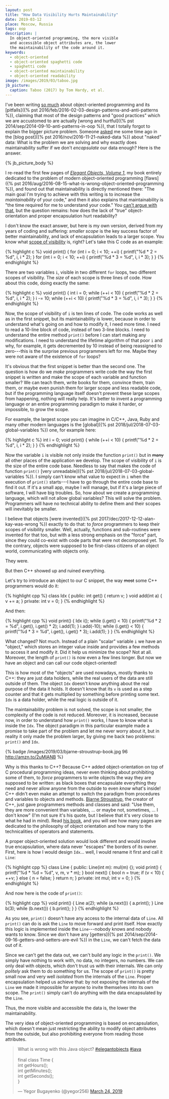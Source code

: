 ```yaml
---
layout: post
title: "How Data Visibility Hurts Maintainability"
date: 2019-03-12
place: Moscow, Russia
tags: oop
description: |
  In object-oriented programming, the more visible
  and accessible object attributes are, the lower
  the maintainability of the code around it.
keywords:
  - object-oriented
  - object-oriented spaghetti code
  - spaghetti code
  - object-oriented maintainability
  - object-oriented readability
image: /images/2019/03/taboo.jpg
jb_picture:
  caption: Taboo (2017) by Tom Hardy, et al.
---
```


I've been writing [so much](/tags/oop.html) about object-oriented programming and its
[pitfalls]({% pst 2016/feb/2016-02-03-design-patterns-and-anti-patterns %}),
claiming that most of the design patterns and "good practices" which we are accustomed to
are actually [wrong and hurtful]({% pst 2014/sep/2014-09-10-anti-patterns-in-oop %}),
that I totally forgot to explain the bigger picture problem.
Someone [asked](https://www.yegor256.com/2016/11/21/naked-data.html#comment-3879044054)
me some time ago in the [blog post]({% pst 2016/nov/2016-11-21-naked-data %})
about "naked" data: What is the problem we are solving and why exactly does maintainability
suffer if we don't _encapsulate_ our data enough? Here is the answer.

<!--more-->

{% jb_picture_body %}

I re-read the first few pages of [_Elegant Objects, Volume 1_](/elegant-objects.html),
my book entirely dedicated to the problem of modern object-oriented programming
[flaws]({% pst 2016/aug/2016-08-15-what-is-wrong-object-oriented-programming %}),
and found out that maintainability is directly mentioned there:
"The main goal I'm trying to achieve with this writing is to
increase the _maintainability_ of your code," and then it also explains
that maintainability is "the time required for me to understand your code." You
[can't argue with that](https://softwareengineering.stackexchange.com/questions/141005),
but the question remains: how does the lack of "true" object-orientation and proper encapsulation
hurt readability?

I don't know the exact answer, but here is my own version, derived from
my years of coding and suffering: _smaller scope_ is the key success factor of
better maintainability, and lack of encapsulation leads to a larger scope. You know what
[scope of visibility](https://en.wikipedia.org/wiki/Scope_%28computer_science%29)
is, right? Let's take this C code as an example:

{% highlight c %}
void print() {
  for (int i = 0; i < 10; ++i) {
    printf("%d * 2 = %d", i, i * 2);
  }
  for (int i = 0; i < 10; ++i) {
    printf("%d * 3 = %d", i, i * 3);
  }
}
{% endhighlight %}

There are two variables `i`, visible in two different `for` loops, two
different scopes of visibility. The _size_ of each scope is three lines of code.
How about this code, doing exactly the same:

{% highlight c %}
void print() {
  int i = 0;
  while (++i < 10) {
    printf("%d * 2 = %d", i, i * 2);
  }
  i -= 10;
  while (++i < 10) {
    printf("%d * 3 = %d", i, i * 3);
  }
}
{% endhighlight %}

Now, the scope of visibility of `i` is ten lines of code. The code works as well
as in the first snippet, but its maintainability is lower, because in order
to understand what's going on and how to modify it, I need more time. I need
to read a 10-line block of code, instead of two 3-line blocks.
I need to understand the entire method `print()` before I can start making any modifications.
I need to understand the lifetime algorithm of that poor `i` and why,
for example, it gets decremented by 10 instead of being reassigned to zero---this is
the surprise previous programmers left for me. Maybe they were not aware of
the existence of `for` loops?

It's obvious that the first snippet is better than the second one.
The question is how do we _make_ programmers write code the way the first
snippet is written and make the scope of each variable and function smaller?
We can teach them, write books for them, convince them, train them, or maybe
even punish them for larger scope and less readable code, but if the
programming language itself doesn't prevent these large scopes from happening,
nothing will really help. It's better to invent a programming language or
an entire programming paradigm to make it harder, or impossible, to grow the scope.

For example, the largest scope you can imagine in C/C++, Java, Ruby and many other
modern languages is the [global]({% pst 2018/jul/2018-07-03-global-variables %})
one, for example here:

{% highlight c %}
int i = 0;
void print() {
  while (++i < 10) {
    printf("%d * 2 = %d", i, i * 2);
  }
}
{% endhighlight %}

Now the variable `i` is visible not only inside the function `print()` but
in <del>many</del> all other places of the application we develop. The scope
of visibility of `i` is the size of the entire code base. Needless to say that
makes the code of function `print()` [very unreadable]({% pst 2018/jul/2018-07-03-global-variables %}).
I simply can't know what value to expect in `i` when the execution of `print()` starts---I
have to go through the entire code base to find it out. If it's a small app, maybe
I will manage, but if it's a large piece of software, I will have big troubles.
So, how about we create a programming language, which will not allow global
variables? This will solve the problem. Programmers will have no technical
ability to define them and their scopes will inevitably be smaller.

I believe that objects [were invented]({% pst 2017/dec/2017-12-12-alan-kay-was-wrong %})
exactly to do that:
to _force_ programmers to keep their scopes of visibility smaller. Well, actually,
functions and sub-routines were invented for that too, but with a less
strong emphasis on the "force" part, since they could co-exist with code
parts that were not decomposed yet. To the contrary, objects were supposed to be first-class
citizens of an object world, communicating with objects only.

They were.

But then C++ showed up and ruined everything.

Let's try to introduce an object to our C snippet, the way
<del>most</del> some C++ programmers would do it:

{% highlight cpp %}
class Idx {
public:
  int get() { return v; }
  void add(int a) { v += a; }
private:
  int v = 0;
}
{% endhighlight %}

And then:

{% highlight cpp %}
void print() {
  Idx i();
  while (i.get() < 10) {
    printf("%d * 2 = %d", i.get(), i.get() * 2);
    i.add(1);
  }
  i.add(-10);
  while (i.get() < 10) {
    printf("%d * 3 = %d", i.get(), i.get() * 3);
    i.add(1);
  }
}
{% endhighlight %}

What changed? Not much. Instead of a plain "scalar" variable `i` we have
an "object," which stores an integer value inside and provides a few methods
to access it and modify it. Did it help us minimize the scope? Not at all. Moreover,
the length of `print()` is now even a few lines longer. But now we have
an object and can call our code object-oriented!

This is how most of the "objects" are used nowadays, mostly thanks to C++: they are just data holders,
while the real users of the data are still outside of them. The object `Idx`
doesn't know anything about the real purpose of the data it holds. It doesn't
know that its `v` is used as a step counter and that it gets multiplied by
something before printing some text. `Idx` is a data holder, while the real
logic is outside of it.

The maintainability problem is not solved, the scope
is not smaller, the complexity of the code is not reduced. Moreover, it is
increased, because now, in order to understand how `print()` works, I have
to know what is inside the `Idx`. The object paradigm in this particular
example made a promise to take part of the problem and let me never worry about it,
but in reality it only made the problem larger, by giving me back two problems:
`print()` and `Idx`.

{% badge /images/2019/03/bjarne-stroustrup-book.jpg 96 http://amzn.to/2uMlANB %}

Why is this thanks to C++? Because C++ added object-orientation on top of C procedural
programming ideas, never even thinking about prohibiting some of them, to _force_
programmers to write objects the way they are supposed to be written: as black
boxes that encapsulate everything they need and never allow anyone from the
outside to even _know_ what's inside! C++ didn't even make an attempt to
switch the paradigm from procedures and variables to objects and methods.
[Bjarne Stroustrup](https://en.wikipedia.org/wiki/Bjarne_Stroustrup), the creator of C++, just gave programmers
methods and classes and said: "Use them, they are more convenient
than variables, ... or maybe not, sometimes, ... I don't know"
(I'm not sure it's his quote, but I believe that it's very close to what he
had in mind). Read [his book](http://amzn.to/2uMlANB), and you will see how many pages are dedicated to
the philosophy of object orientation and how many to the technicalities of
operators and statements.

A proper object-oriented solution would look different and would involve
true encapsulation, where data never "escapes" the borders of its owner. First,
here is how I would design `Idx`... well, I would rename it first and call it
`Line`:

{% highlight cpp %}
class Line {
public:
  Line(int m): mul(m) {};
  void print() {
    printf("%d * %d = %d", v, m, v * m);
  }
  bool next() {
    bool n = true;
    if (v < 10) {
      ++v;
    } else {
      n = false;
    }
    return n;
  }
private:
  int mul;
  int v = 0;
}
{% endhighlight %}

And now here is the code of `print()`:

{% highlight cpp %}
void print() {
  Line a(2);
  while (a.next()) { a.print(); }
  Line b(3);
  while (b.next()) { b.print(); }
}
{% endhighlight %}

As you see, `print()` doesn't have any access to the internal data of `Line`.
All `print()` can do is ask the `Line` to move forward and print itself. How exactly
this logic is implemented inside the `Line`---nobody knows and nobody wants to know.
Since we don't have any [getters]({% pst 2014/sep/2014-09-16-getters-and-setters-are-evil %})
in the `Line`, we can't fetch the data out of it.

Since we can't get the data out, we can't build any logic in the `print()`. We
simply have nothing to work with, no data, no integers, no numbers. We can only
deal with objects, which don't trust us with their internals. We can only _politely_ ask
them to do something for us. The scope of `print()` is pretty small now and
very well _isolated_ from the internals of the `Line`. Proper encapsulation
helped us achieve that: by not exposing the internals of the `Line` we made
it impossible for anyone to invite themselves into its own scope. The `print()` simply can't
do anything with the data encapsulated by the `Line`.

Thus, the more visible and accessible the data is,
the lower the maintainability.

The very idea of object-oriented programming is based on encapsulation, which
doesn't mean just restricting the ability to modify object attributes from the
outside, but also prohibiting everyone from reading those attributes.

<blockquote class="twitter-tweet" data-lang="en"><p lang="en" dir="ltr">What is wrong with this Java object? <a href="https://twitter.com/hashtag/elegantobjects?src=hash&amp;ref_src=twsrc%5Etfw">#elegantobjects</a> <a href="https://twitter.com/hashtag/java?src=hash&amp;ref_src=twsrc%5Etfw">#java</a><br><br>final class Time {<br>  int getHours();<br>  int getMinutes();<br>  int getSeconds();<br>}</p>&mdash; Yegor Bugayenko (@yegor256) <a href="https://twitter.com/yegor256/status/1109750701285142533?ref_src=twsrc%5Etfw">March 24, 2019</a></blockquote>
<script async src="https://platform.twitter.com/widgets.js" charset="utf-8"></script>
